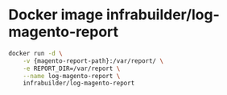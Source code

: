 # Docker image infrabuilder/log-magento-report

```bash
docker run -d \
	-v {magento-report-path}:/var/report/ \
	-e REPORT_DIR=/var/report \
	--name log-magento-report \
	infrabuilder/log-magento-report
```
